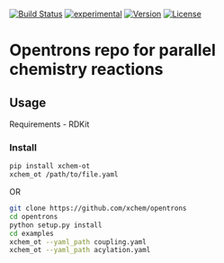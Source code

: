 [![Build Status](https://travis-ci.org/xchem/opentrons.svg?branch=master)](https://travis-ci.org/xchem/opentrons)
[![experimental](http://badges.github.io/stability-badges/dist/experimental.svg)](http://github.com/xchem/opentrons)
[![Version](http://img.shields.io/badge/version-0.0.14-blue.svg?style=flat)](https://github.com/xchem/opentrons)
[![License](http://img.shields.io/badge/license-Apache%202.0-blue.svg?style=flat)](https://github.com/xchem/opentrons/blob/master/LICENSE.txt)

# Opentrons repo for parallel chemistry reactions

## Usage

Requirements - RDKit
### Install
```bash
pip install xchem-ot
xchem_ot /path/to/file.yaml
```
OR
```bash
git clone https://github.com/xchem/opentrons
cd opentrons
python setup.py install 
cd examples 
xchem_ot --yaml_path coupling.yaml
xchem_ot --yaml_path acylation.yaml
```
